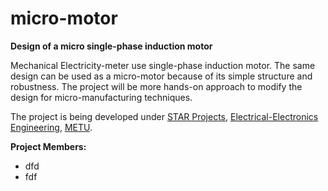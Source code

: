 micro-motor
===========

**Design of a micro single-phase induction motor**

Mechanical Electricity-meter use single-phase induction motor. The same design can be used as a micro-motor because of its simple structure and robustness. The project will be more hands-on approach to modify the design for micro-manufacturing techniques.

The project is being developed under [STAR Projects](http://star.eee.metu.edu.tr/), [Electrical-Electronics Engineering](http://eee2.metu.edu.tr/), [METU](http://www.metu.edu.tr/).

**Project Members:**

*  dfd
*  fdf
